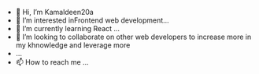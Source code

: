 - 👋 Hi, I’m Kamaldeen20a
- 👀 I’m interested inFrontend web development...
-  🌱 I’m currently learning React ...
- 💞️ I’m looking to collaborate on other web developers to increase more in my khnowledge and leverage more
-  ...
- 📫 How to reach me ...

<!---
Dinsatech/Dinsatech is a ✨ special ✨ repository because its `README.md` (this file) appears on your GitHub profile.
You can click the Preview link to take a look at your changes.
--->
